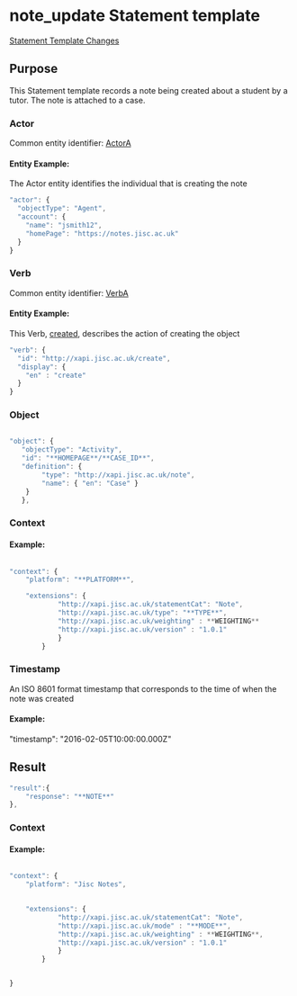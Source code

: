 # note_update Statement template

[Statement Template Changes](/version_changes.md#create-note)

## Purpose
This Statement template records a note being created about a student by a tutor. The note is attached to a case.

### Actor
Common entity identifier: [ActorA](/common_structures.md#actora)

#### Entity Example:
The Actor entity identifies the individual that is creating the note

``` Javascript
"actor": {
  "objectType": "Agent",
  "account": {
    "name": "jsmith12",
    "homePage": "https://notes.jisc.ac.uk"
  }
}
```

### Verb
Common entity identifier: [VerbA](/common_structures.md#verba)

#### Entity Example:
This Verb, [created](/vocabulary.md#created), describes the action of creating the object

``` javascript
"verb": {
  "id": "http://xapi.jisc.ac.uk/create",
  "display": {
    "en" : "create"
  }
}
```


### Object

``` javascript

"object": {
   "objectType": "Activity",
   "id": "**HOMEPAGE**/**CASE_ID**",	
   "definition": {
   		"type": "http://xapi.jisc.ac.uk/note",			
   		"name": { "en": "Case" }   
    }
   },


```


### Context



#### Example:
``` javascript

"context": {
	"platform": "**PLATFORM**",

    "extensions": {
			"http://xapi.jisc.ac.uk/statementCat": "Note",
			"http://xapi.jisc.ac.uk/type": "**TYPE**",
			"http://xapi.jisc.ac.uk/weighting" : **WEIGHTING**
			"http://xapi.jisc.ac.uk/version" : "1.0.1"
			}
		}


```

### Timestamp

An ISO 8601 format timestamp that corresponds to the time of when the note was created

#### Example:

 "timestamp": "2016-02-05T10:00:00.000Z"



## Result
``` javascript
"result":{
	"response": "**NOTE**"
},
```

### Context

#### Example:
``` javascript

"context": {
	"platform": "Jisc Notes",
	

    "extensions": {
			"http://xapi.jisc.ac.uk/statementCat": "Note",
			"http://xapi.jisc.ac.uk/mode" : "**MODE**",
			"http://xapi.jisc.ac.uk/weighting" : **WEIGHTING**,
			"http://xapi.jisc.ac.uk/version" : "1.0.1"
			}
		}


}

```


